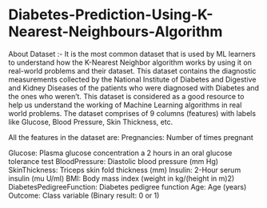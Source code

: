 # Diabetes-Prediction-Using-K-Nearest-Neighbours-Algorithm
About Dataset :-
It is the most common dataset that is used by ML learners to understand how the K-Nearest Neighbor algorithm works by using it on real-world problems and their dataset. This dataset contains the diagnostic measurements collected by the National Institute of Diabetes and Digestive and Kidney Diseases of the patients who were diagnosed with Diabetes and the ones who weren’t. This dataset is considered as a good resource to help us understand the working of Machine Learning algorithms in real world problems.
The dataset comprises of 9 columns (features) with labels like Glucose, Blood Pressure, Skin Thickness, etc.

All the features in the dataset are:
Pregnancies: Number of times pregnant

Glucose: Plasma glucose concentration a 2 hours in an oral glucose tolerance test
BloodPressure: Diastolic blood pressure (mm Hg)
SkinThickness: Triceps skin fold thickness (mm)
Insulin: 2-Hour serum insulin (mu U/ml)
BMI: Body mass index (weight in kg/(height in m)2)
DiabetesPedigreeFunction: Diabetes pedigree function
Age: Age (years)
Outcome: Class variable (Binary result: 0 or 1)
